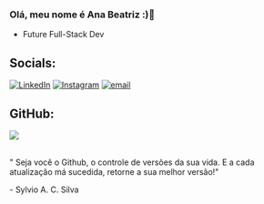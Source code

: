 ### Olá, meu nome é Ana Beatriz :)👋
* Future Full-Stack Dev

## Socials:
[![LinkedIn](https://img.shields.io/badge/LinkedIn-%230077B5.svg?logo=linkedin&logoColor=white)](https://linkedin.com/in/anabeatrizqm)
[![Instagram](https://img.shields.io/badge/Instagram-%23E4405F.svg?logo=Instagram&logoColor=white)](https://www.instagram.com/q.aninha?igsh=cXN2bjB5bTR5OTgx) 
[![email](https://img.shields.io/badge/Email-D14836?logo=gmail&logoColor=white)](https://mail.google.com/mail/u/0/#inbox/email.anabiaq22@gmail.com.br)

## GitHub:

![](https://github-readme-stats.vercel.app/api/top-langs/?username=anabiaq22-lgtm&theme=tokyonight&hide_border=false&include_all_commits=false&count_private=false&layout=compact)
</br>
</br>

" Seja você o Github, o controle de versões da sua vida. E a cada atualização má sucedida, retorne a sua melhor versão!" 
 <p>- Sylvio A. C. Silva</p> 
